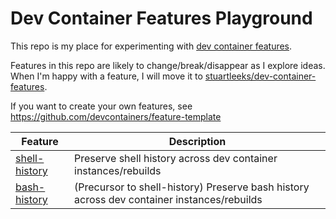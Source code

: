 # Dev Container Features Playground

This repo is my place for experimenting with [dev container features](https://containers.dev/features).

Features in this repo are likely to change/break/disappear as I explore ideas. When I'm happy with a feature, I will move it to [stuartleeks/dev-container-features](https://github.com/stuartleeks/dev-container-features).

If you want to create your own features, see <https://github.com/devcontainers/feature-template>


| Feature                                    | Description                                                   |
| ------------------------------------------ | ------------------------------------------------------------- |
| [shell-history](src/shell-history/README.md) | Preserve shell history across dev container instances/rebuilds |
| [bash-history](src/bash-history/README.md) | (Precursor to shell-history) Preserve bash history across dev container instances/rebuilds |

